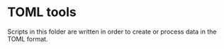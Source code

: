 # TOML tools

Scripts in this folder are written in order to create or process data
in the TOML format.
